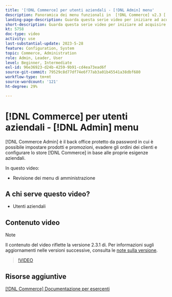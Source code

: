 ```yaml
---
title: '[!DNL Commerce] per utenti aziendali - [!DNL Admin] menu'
description: Panoramica dei menu funzionali in  [!DNL Commerce] v2.3 [!DNL Admin].
landing-page-description: Guarda questa serie video per iniziare ad acquisire le nozioni di base di Adobe Commerce e utilizzare le funzioni di Admin.
short-description: Guarda questa serie video per iniziare ad acquisire le nozioni di base di Adobe Commerce e utilizzare le funzioni di Admin.
kt: 5758
doc-type: video
activity: use
last-substantial-update: 2023-5-28
feature: Configuration, System
topic: Commerce, Administration
role: Admin, Leader, User
level: Beginner, Intermediate
exl-id: 96e36923-d24b-4259-9b91-cd4ea73ead6f
source-git-commit: 79529c8d77df74e6f77ab3a01b45541a38dbf680
workflow-type: tm+mt
source-wordcount: '121'
ht-degree: 29%

---
```


# [!DNL Commerce] per utenti aziendali - [!DNL Admin] menu

[!DNL Commerce Admin] è il back office protetto da password in cui è possibile impostare prodotti e promozioni, evadere gli ordini dei clienti e configurare lo store [!DNL Commerce] in base alle proprie esigenze aziendali.

In questo video:

- Revisione dei menu di amministrazione

## A chi serve questo video?

- Utenti aziendali

## Contenuto video

>[!NOTE]
>
>Il contenuto del video riflette la versione 2.3.1 di. Per informazioni sugli aggiornamenti nelle versioni successive, consulta le [note sulla versione](https://experienceleague.adobe.com/docs/commerce-operations/release/notes/overview.html).

>[!VIDEO](https://video.tv.adobe.com/v/35942?quality=12&learn=on)

## Risorse aggiuntive

[[!DNL Commerce] Documentazione per esercenti](https://experienceleague.adobe.com/docs/commerce-admin/user-guides/home.html)
